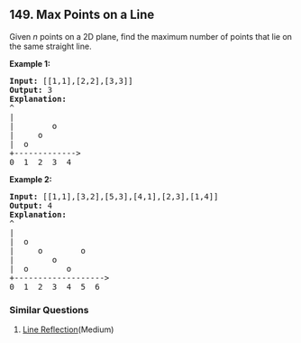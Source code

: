 ## 149. Max Points on a Line

<p>Given <em>n</em> points on a 2D plane, find the maximum number of points that lie on the same straight line.</p>

<p><strong>Example 1:</strong></p>

<pre>
<strong>Input:</strong> [[1,1],[2,2],[3,3]]
<strong>Output:</strong> 3
<strong>Explanation:</strong>
^
|
| &nbsp; &nbsp; &nbsp; &nbsp;o
| &nbsp; &nbsp; o
| &nbsp;o &nbsp;
+-------------&gt;
0 &nbsp;1 &nbsp;2 &nbsp;3  4
</pre>

<p><strong>Example 2:</strong></p>

<pre>
<strong>Input:</strong> [[1,1],[3,2],[5,3],[4,1],[2,3],[1,4]]
<strong>Output:</strong> 4
<strong>Explanation:</strong>
^
|
|  o
| &nbsp;&nbsp;&nbsp;&nbsp;o&nbsp;&nbsp;      o
| &nbsp;&nbsp;&nbsp;&nbsp;   o
| &nbsp;o &nbsp;      o
+-------------------&gt;
0 &nbsp;1 &nbsp;2 &nbsp;3 &nbsp;4 &nbsp;5 &nbsp;6
</pre>


### Similar Questions
  1. [Line Reflection](https://github.com/openset/leetcode/tree/master/solution/line-reflection)(Medium)
